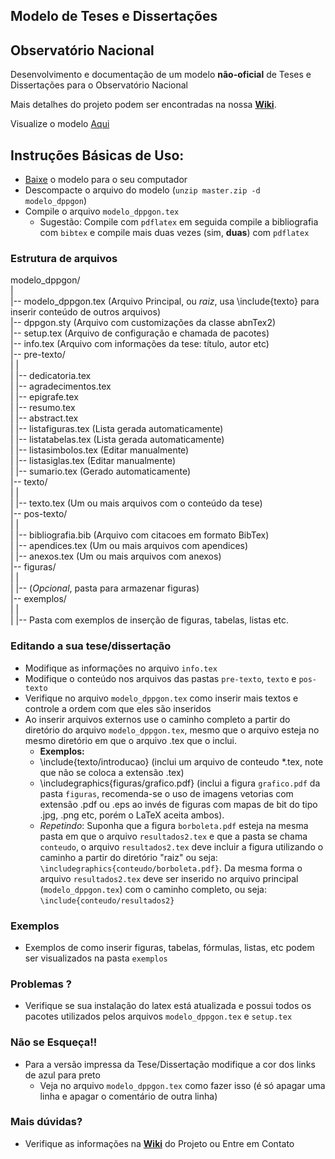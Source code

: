 ## Modelo de Teses e Dissertações
## Observatório Nacional

Desenvolvimento e documentação de um modelo **não-oficial** de Teses e
Dissertações para o Observatório Nacional

Mais detalhes do projeto podem ser encontradas na nossa [**Wiki**](https://github.com/evandromr/modelodetese_dppgon/wiki).

Visualize o modelo [Aqui](https://github.com/evandromr/modelodetese_dppgon/blob/master/modelo_dppgon.pdf?raw=true)  

## Instruções Básicas de Uso:

  - [Baixe](https://github.com/evandromr/modelodetese_dppgon/archive/master.zip) o modelo para o seu computador
  - Descompacte o arquivo do modelo (`unzip master.zip -d modelo_dppgon`)
  - Compile o arquivo `modelo_dppgon.tex`
    - Sugestão: Compile com `pdflatex` em seguida compile a bibliografia com `bibtex` e compile mais duas vezes (sim, __duas__) com `pdflatex`

### Estrutura de arquivos
  
  modelo_dppgon/  
  |  
  |-- modelo_dppgon.tex (Arquivo Principal, ou *raiz*, usa \include{texto} para inserir conteúdo de outros arquivos)  
  |-- dppgon.sty        (Arquivo com customizações da classe abnTex2)  
  |-- setup.tex         (Arquivo de configuração e chamada de pacotes)  
  |-- info.tex          (Arquivo com informações da tese: título, autor etc)  
  |-- pre-texto/  
  |   |  
  |   |-- dedicatoria.tex  
  |   |-- agradecimentos.tex  
  |   |-- epigrafe.tex  
  |   |-- resumo.tex  
  |   |-- abstract.tex  
  |   |-- listafiguras.tex    (Lista gerada automaticamente)  
  |   |-- listatabelas.tex    (Lista gerada automaticamente)  
  |   |-- listasimbolos.tex   (Editar manualmente)  
  |   |-- listasiglas.tex     (Editar manualmente)  
  |   |-- sumario.tex         (Gerado automaticamente)  
  |-- texto/  
  |   |  
  |   |-- texto.tex           (Um ou mais arquivos com o conteúdo da tese)  
  |-- pos-texto/  
  |   |  
  |   |-- bibliografia.bib    (Arquivo com citacoes em formato BibTex)  
  |   |-- apendices.tex       (Um ou mais arquivos com apendices)  
  |   |-- anexos.tex          (Um ou mais arquivos com anexos)  
  |-- figuras/  
  |   |  
  |   |-- (*Opcional*, pasta para armazenar figuras)  
  |-- exemplos/  
  |   |  
  |   |-- Pasta com exemplos de inserção de figuras, tabelas, listas etc.  

### Editando a sua tese/dissertação

  - Modifique as informações no arquivo `info.tex`
  - Modifique o conteúdo nos arquivos das pastas `pre-texto`, `texto` e `pos-texto`
  - Verifique no arquivo `modelo_dppgon.tex` como inserir mais textos e controle a ordem com que eles são inseridos
  - Ao inserir arquivos externos use o caminho completo a partir do diretório do arquivo `modelo_dppgon.tex`, mesmo que o arquivo esteja no mesmo diretório em que o arquivo .tex que o inclui.
    - __Exemplos:__  
    - \include{texto/introducao} (inclui um arquivo de conteudo \*.tex, note que não se coloca a extensão .tex)
    - \includegraphics{figuras/grafico.pdf} (inclui a figura `grafico.pdf` da pasta `figuras`, recomenda-se o uso de imagens vetorias com extensão .pdf ou .eps ao invés de figuras com mapas de bit do tipo .jpg, .png etc, porém o LaTeX aceita ambos).
    - _Repetindo_: Suponha que a figura `borboleta.pdf` esteja na mesma pasta em que o arquivo `resultados2.tex` e que a pasta se chama `conteudo`, o arquivo `resultados2.tex` deve incluir a figura utilizando o caminho a partir do diretório "raiz" ou seja: `\includegraphics{conteudo/borboleta.pdf}`. Da mesma forma o arquivo `resultados2.tex` deve ser inserido no arquivo principal (`modelo_dppgon.tex`) com o caminho completo, ou seja: `\include{conteudo/resultados2}`

### Exemplos

  - Exemplos de como inserir figuras, tabelas, fórmulas, listas, etc podem ser visualizados na pasta `exemplos`

### Problemas ?

  - Verifique se sua instalação do latex está atualizada e possui todos os pacotes utilizados pelos arquivos `modelo_dppgon.tex` e `setup.tex`

### Não se Esqueça!!

  - Para a versão impressa da Tese/Dissertação modifique a cor dos links de azul para preto 
    - Veja no arquivo `modelo_dppgon.tex` como fazer isso (é só apagar uma linha e apagar o comentário de outra linha)

### Mais dúvidas?

  - Verifique as informações na [**Wiki**](https://github.com/evandromr/modelodetese_dppgon/wiki) do Projeto ou Entre em Contato
